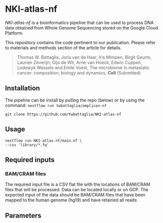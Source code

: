# NKI-atlas-nf

*NKI-atlas-nf* is a bioinformatics pipeline that can be used to process DNA data obtained from Whole Genome Sequencing stored on the Google Cloud Platform.

This repository contains the code pertinent to our publication. Please refer to materials and methods section of the article for details.

>Thomas W. Battaglia, Joris van de Haar, Iris Mimpen, Birgit Geurts, Laurien Zeverijn, Gijs de Wit, Arne van Hoeck, Edwin Cuppen, Lodewyk Wessels and Emile Voest, The microbiome in metastatic cancer: composition, biology and dynamics, __Cell__ (Submitted)

## Installation
The pipeline can be install by pulling the repo (below) or by using the command: `nextflow run twbattaglia/amplicon-nf`
```
git clone https://github.com/twbattaglia/NKI-atlas-nf
```

## Usage

```
nextflow run NKI-atlas-nf/main.nf \
--csv 'library/*.fq' 
```

## Required inputs

### BAM/CRAM files
The required input file is a CSV flat file with the locations of BAM/CRAM files that will be processed. Data can be located locally or on GCP. The expected input of the data should be BAM/CRAM files that have been mapped to the human genome (hg19) and have retained all reads.


## Parameters


